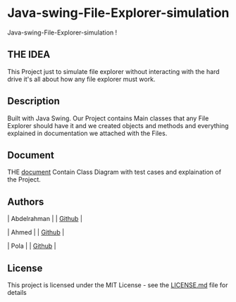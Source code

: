 # Java-swing-File-Explorer-simulation

 
Java-swing-File-Explorer-simulation  !

## THE IDEA
 
This Project just to simulate file explorer without interacting with the hard drive it's all about how any file explorer must work.
 
## Description
Built with Java Swing.
Our Project contains Main classes that any File Explorer should have it and we created objects and methods and everything explained in documentation we attached with the Files. 

## Document
THE [document](https://github.com/abdelrahman-montasser/Java-swing-File-Explorer-simulation-/blob/main/documentation%20(1).pdf) Contain Class Diagram with test cases and explaination of the Project.


## Authors  


| Abdelrahman |
| [Github](https://github.com/abdelrahman-montasser) |


| Ahmed |
| [Github](https://github.com/jamal022) |


| Pola |
| [Github](https://github.com/PolaOssama) |






## License

This project is licensed under the MIT License - see the [LICENSE.md](LICENSE.md) file for details
